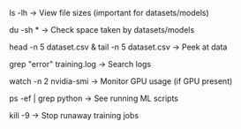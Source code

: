 ls -lh → View file sizes (important for datasets/models)

du -sh * → Check space taken by datasets/models

head -n 5 dataset.csv & tail -n 5 dataset.csv → Peek at data

grep "error" training.log → Search logs

watch -n 2 nvidia-smi → Monitor GPU usage (if GPU present)

ps -ef | grep python → See running ML scripts

kill -9 <pid> → Stop runaway training jobs
